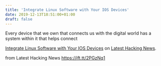```yaml
---
title: 'Integrate Linux Software with Your IOS Devices'
date: 2019-12-13T18:51:00+01:00
draft: false
---
```


Every device that we own that connects us with the digital world has a system within it that helps connect

[Integrate Linux Software with Your IOS Devices](https://latesthackingnews.com/2019/12/13/integrate-linux-software-with-your-ios-devices/) on [Latest Hacking News](https://latesthackingnews.com).

  
  
from Latest Hacking News https://ift.tt/2PGzNq1